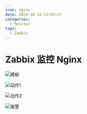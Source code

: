 ```yaml
---
icon: nginx
date: 2020-10-14 13:59:27
categories:
  - Monitor
tags:
  - Zabbix
---
```


# Zabbix 监控 Nginx

![模板](https://cdn.jsdelivr.net/gh/summerking1/image@main/41.png)

![动作1](https://cdn.jsdelivr.net/gh/summerking1/image@main/42.png)

![动作2](https://cdn.jsdelivr.net/gh/summerking1/image@main/43.png)

![报警](https://cdn.jsdelivr.net/gh/summerking1/image@main/44.png)
